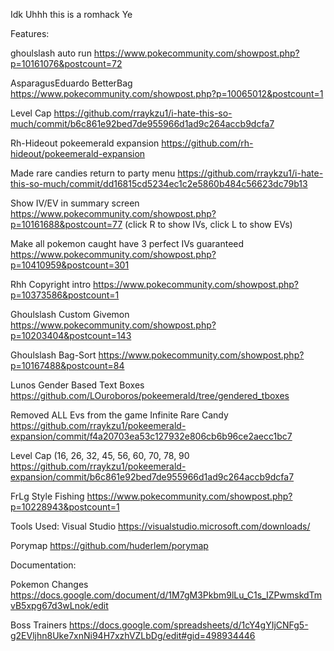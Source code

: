 Idk Uhhh this is a romhack Ye


Features:

ghoulslash auto run https://www.pokecommunity.com/showpost.php?p=10161076&postcount=72

AsparagusEduardo BetterBag https://www.pokecommunity.com/showpost.php?p=10065012&postcount=1

Level Cap  https://github.com/rraykzu1/i-hate-this-so-much/commit/b6c861e92bed7de955966d1ad9c264accb9dcfa7

Rh-Hideout pokeemerald expansion https://github.com/rh-hideout/pokeemerald-expansion

Made rare candies return to party menu https://github.com/rraykzu1/i-hate-this-so-much/commit/dd16815cd5234ec1c2e5860b484c56623dc79b13

Show IV/EV in summary screen https://www.pokecommunity.com/showpost.php?p=10161688&postcount=77 (click R to show IVs, click L to show EVs)

Make all pokemon caught have 3 perfect IVs guaranteed https://www.pokecommunity.com/showpost.php?p=10410959&postcount=301

Rhh Copyright intro https://www.pokecommunity.com/showpost.php?p=10373586&postcount=1

Ghoulslash Custom Givemon https://www.pokecommunity.com/showpost.php?p=10203404&postcount=143

Ghoulslash Bag-Sort https://www.pokecommunity.com/showpost.php?p=10167488&postcount=84 

Lunos Gender Based Text Boxes https://github.com/LOuroboros/pokeemerald/tree/gendered_tboxes

Removed ALL Evs from the game
Infinite Rare Candy https://github.com/rraykzu1/pokeemerald-expansion/commit/f4a20703ea53c127932e806cb6b96ce2aecc1bc7 

Level Cap (16, 26, 32, 45, 56, 60, 70, 78, 90 https://github.com/rraykzu1/pokeemerald-expansion/commit/b6c861e92bed7de955966d1ad9c264accb9dcfa7

FrLg Style Fishing https://www.pokecommunity.com/showpost.php?p=10228943&postcount=1



Tools Used:
Visual Studio https://visualstudio.microsoft.com/downloads/

Porymap https://github.com/huderlem/porymap


Documentation:

Pokemon Changes https://docs.google.com/document/d/1M7gM3Pkbm9lLu_C1s_IZPwmskdTmvB5xpg67d3wLnok/edit

Boss Trainers https://docs.google.com/spreadsheets/d/1cY4gYIjCNFg5-g2EVljhn8Uke7xnNi94H7xzhVZLbDg/edit#gid=498934446

